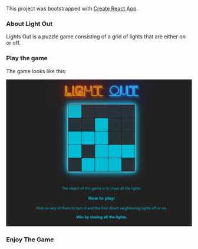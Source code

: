This project was bootstrapped with [Create React App](https://github.com/facebook/create-react-app).

### About Light Out
Lights Out is a puzzle game consisting of a grid of lights that are
either on or off.

### Play the game

The game looks like this:

  <img src="public/gameImg.png"/>

### Enjoy The Game
